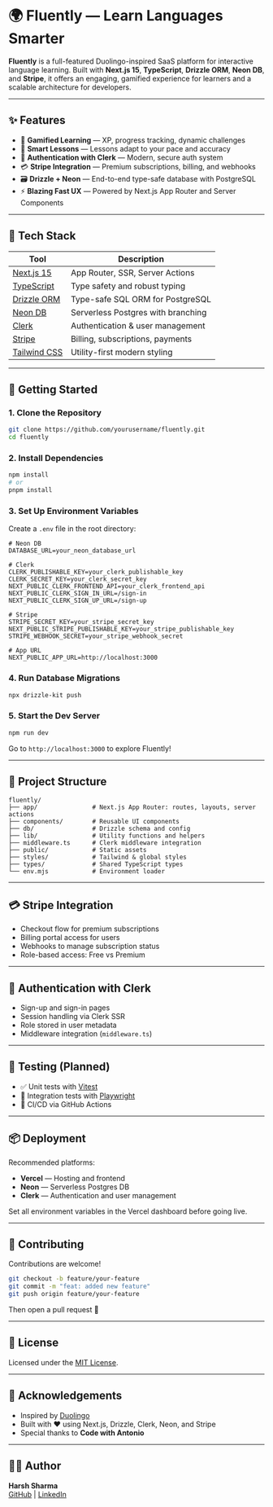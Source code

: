 # 🌍 Fluently — Learn Languages Smarter

**Fluently** is a full-featured Duolingo-inspired SaaS platform for interactive language learning. Built with **Next.js 15**, **TypeScript**, **Drizzle ORM**, **Neon DB**, and **Stripe**, it offers an engaging, gamified experience for learners and a scalable architecture for developers.

---

## ✨ Features

- 🎯 **Gamified Learning** — XP, progress tracking, dynamic challenges
- 🧠 **Smart Lessons** — Lessons adapt to your pace and accuracy
- 🔐 **Authentication with Clerk** — Modern, secure auth system
- 💳 **Stripe Integration** — Premium subscriptions, billing, and webhooks
- 🗃 **Drizzle + Neon** — End-to-end type-safe database with PostgreSQL
- ⚡ **Blazing Fast UX** — Powered by Next.js App Router and Server Components

---

## 🧰 Tech Stack

| Tool                  | Description                                 |
|-----------------------|---------------------------------------------|
| [Next.js 15](https://nextjs.org/)      | App Router, SSR, Server Actions              |
| [TypeScript](https://www.typescriptlang.org/) | Type safety and robust typing       |
| [Drizzle ORM](https://orm.drizzle.team/)      | Type-safe SQL ORM for PostgreSQL      |
| [Neon DB](https://neon.tech/)                 | Serverless Postgres with branching   |
| [Clerk](https://clerk.dev/)                   | Authentication & user management     |
| [Stripe](https://stripe.com/)                 | Billing, subscriptions, payments     |
| [Tailwind CSS](https://tailwindcss.com/)      | Utility-first modern styling         |

---

## 🚀 Getting Started

### 1. Clone the Repository

```bash
git clone https://github.com/yourusername/fluently.git
cd fluently
```

### 2. Install Dependencies

```bash
npm install
# or
pnpm install
```

### 3. Set Up Environment Variables

Create a `.env` file in the root directory:

```env
# Neon DB
DATABASE_URL=your_neon_database_url

# Clerk
CLERK_PUBLISHABLE_KEY=your_clerk_publishable_key
CLERK_SECRET_KEY=your_clerk_secret_key
NEXT_PUBLIC_CLERK_FRONTEND_API=your_clerk_frontend_api
NEXT_PUBLIC_CLERK_SIGN_IN_URL=/sign-in
NEXT_PUBLIC_CLERK_SIGN_UP_URL=/sign-up

# Stripe
STRIPE_SECRET_KEY=your_stripe_secret_key
NEXT_PUBLIC_STRIPE_PUBLISHABLE_KEY=your_stripe_publishable_key
STRIPE_WEBHOOK_SECRET=your_stripe_webhook_secret

# App URL
NEXT_PUBLIC_APP_URL=http://localhost:3000
```

### 4. Run Database Migrations

```bash
npx drizzle-kit push
```

### 5. Start the Dev Server

```bash
npm run dev
```

Go to `http://localhost:3000` to explore Fluently!

---

## 📁 Project Structure

```
fluently/
├── app/               # Next.js App Router: routes, layouts, server actions
├── components/        # Reusable UI components
├── db/                # Drizzle schema and config
├── lib/               # Utility functions and helpers
├── middleware.ts      # Clerk middleware integration
├── public/            # Static assets
├── styles/            # Tailwind & global styles
├── types/             # Shared TypeScript types
└── env.mjs            # Environment loader
```

---

## 💳 Stripe Integration

- Checkout flow for premium subscriptions
- Billing portal access for users
- Webhooks to manage subscription status
- Role-based access: Free vs Premium

---

## 🔐 Authentication with Clerk

- Sign-up and sign-in pages
- Session handling via Clerk SSR
- Role stored in user metadata
- Middleware integration (`middleware.ts`)

---

## 🧪 Testing (Planned)

- ✅ Unit tests with [Vitest](https://vitest.dev/)
- 🔄 Integration tests with [Playwright](https://playwright.dev/)
- 🚀 CI/CD via GitHub Actions

---

## 📦 Deployment

Recommended platforms:

- **Vercel** — Hosting and frontend
- **Neon** — Serverless Postgres DB
- **Clerk** — Authentication and user management

Set all environment variables in the Vercel dashboard before going live.

---

## 🤝 Contributing

Contributions are welcome!

```bash
git checkout -b feature/your-feature
git commit -m "feat: added new feature"
git push origin feature/your-feature
```

Then open a pull request 🚀

---

## 📜 License

Licensed under the [MIT License](LICENSE).

---

## 🙌 Acknowledgements

- Inspired by [Duolingo](https://duolingo.com)
- Built with ❤️ using Next.js, Drizzle, Clerk, Neon, and Stripe
- Special thanks to **Code with Antonio**

---

## 👨‍💻 Author

**Harsh Sharma**  
[GitHub](https://github.com/HarshSharma07k) | [LinkedIn](https://www.linkedin.com/in/harsh-sharma-034433257)
